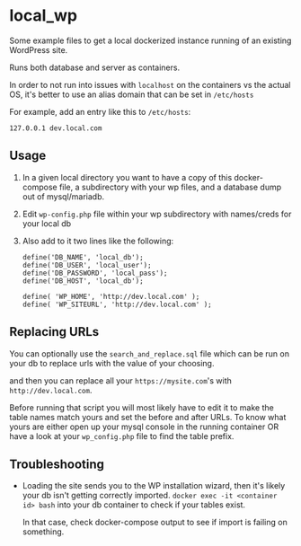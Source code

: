 # local_wp

Some example files to get a local dockerized instance running of an existing WordPress site.

Runs both database and server as containers.

In order to not run into issues with `localhost` on the containers vs the actual OS, it's better to use an alias domain that can be set in `/etc/hosts`

For example, add an entry like this to `/etc/hosts`:

```
127.0.0.1 dev.local.com
```

## Usage

1. In a given local directory you want to have a copy of this docker-compose file, a subdirectory with your wp files, and a database dump out of mysql/mariadb.

2. Edit `wp-config.php` file within your wp subdirectory with names/creds for your local db

3. Also add to it two lines like the following:
   
   ```
   define('DB_NAME', 'local_db');
   define('DB_USER', 'local_user');
   define('DB_PASSWORD', 'local_pass');
   define('DB_HOST', 'local_db');
   
   define( 'WP_HOME', 'http://dev.local.com' );
   define( 'WP_SITEURL', 'http://dev.local.com' );
   ```

## Replacing URLs

You can optionally use the `search_and_replace.sql` file which can be run on your db to replace urls with the value of your choosing. 

and then you can replace all your `https://mysite.com`'s with `http://dev.local.com`.

Before running that script you will most likely have to edit it to make the table names match yours and set the before and after URLs. To know what yours are either open up your mysql console in the running container OR have a look at your `wp_config.php` file to find the table prefix.

## Troubleshooting

- Loading the site sends you to the WP installation wizard, then it's likely your db isn't getting correctly imported. `docker exec -it <container id> bash` into your db container to check if your tables exist.
  
  In that case, check docker-compose output to see if import is failing on something.
